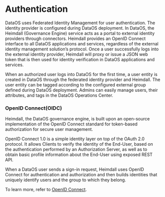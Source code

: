 # Authentication

DataOS uses Federated Identity Management for user authentication.  The identity provider is configured during DataOS deployment. In DataOS, the Heimdall (Governance Engine) service acts as a portal to external identity providers through connectors. Heimdall provides an OpenID Connect interface to all DataOS applications and services, regardless of the external identity management solution’s protocol. Once a user successfully logs into the external identity provider, Heimdall will proxy or issue a JSON web token that is then used for identity verification in DataOS applications and services.

When an authorized user logs into DataOS for the first time, a user entity is created in DataOS through the federated identity provider and Heimdall. The user entity can be tagged according to the configured external group defined during DataOS deployment. Admins can easily manage users, their attributes, and tags in the DataOS Operations Center.

### OpenID Connect(OIDC)

Heimdall, the DataOS governance engine, is built upon an open-source implementation of the OpenID Connect standard for token-based authorization for secure user management.

OpenID Connect 1.0 is a simple identity layer on top of the OAuth 2.0 protocol.  It allows Clients to verify the identity of the End-User, based on the authentication performed by an Authorization Server, as well as to obtain basic profile information about the End-User using exposed REST API.

When a DataOS user sends a sign-in request, Heimdall uses OpenID Connect for authentication and authorization and then builds identities that uniquely identify users and the group to which they belong.

To learn more, refer to
[OpenID Connect](Authentication/OpenID%20Connect.md).